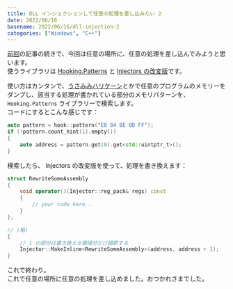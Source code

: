 ```yaml
---
title: DLL インジェクションして任意の処理を差し込みたい 2
date: 2022/06/16
basename: 2022/06/16/dll-injection-2
categories: ["Windows", "C++"]
---
```


[前回](https://www.natsuneko.blog/entry/2022/06/15/dll-injection-1)の記事の続きで、今回は任意の場所に、任意の処理を差し込んでみようと思います。  
使うライブラリは [Hooking.Patterns](https://github.com/ThirteenAG/Hooking.Patterns) と [Injectors の改変版](https://github.com/matanki-saito/EU4dll/blob/master/Plugin64/injector.hpp)です。

使い方はカンタンで、[うさみみハリケーン](https://www.vector.co.jp/soft/win95/prog/se375830.html)とかで任意のプログラムのメモリーをダンプし、該当する処理が書かれている部分のメモリパターンを、 `Hooking.Patterns` ライブラリーで検索します。  
コードにするとこんな感じです：

```cpp
auto pattern = hook::pattern("E8 84 BE 0D FF");
if (!pattern.count_hint(1).empty())
{
    auto address = pattern.get(0).get<std::uintptr_t>();
}
```

検索したら、 Injectors の改変版を使って、処理を書き換えます：

```cpp
struct RewriteSomeAssembly
{
    void operator()(Injector::reg_pack& regs) const
    {
        // your code here...
    }
};

// (略)
{
    // 1 の部分は書き換える領域分だけ調節する
    Injector::MakeInline<RewriteSomeAssembly>(address, address + 1);
}
```

これで終わり。  
これで任意の場所に任意の処理を差し込めました。おつかれさまでした。
